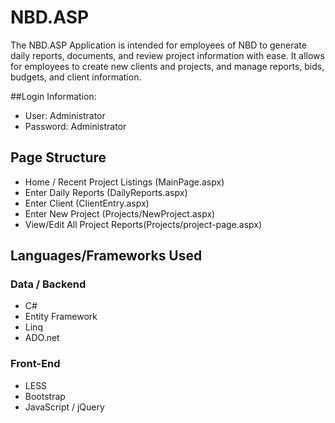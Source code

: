 # NBD.ASP
The NBD.ASP Application is intended for employees of NBD to generate daily reports, documents, and review project information with ease. It allows for employees to create new clients and projects, and manage reports, bids, budgets, and client information. 

##Login Information:
* User: Administrator
* Password: Administrator

## Page Structure
* Home / Recent Project Listings (MainPage.aspx)
* Enter Daily Reports (DailyReports.aspx)
* Enter Client (ClientEntry.aspx)
* Enter New Project (Projects/NewProject.aspx)
* View/Edit All Project Reports(Projects/project-page.aspx)
	
## Languages/Frameworks Used

### Data / Backend
* C#
* Entity Framework
* Linq
* ADO.net

### Front-End
* LESS
* Bootstrap
* JavaScript / jQuery


